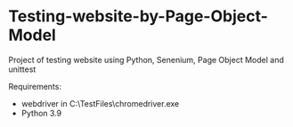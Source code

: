 # Testing-website-by-Page-Object-Model
Project of testing website using Python, Senenium, Page Object Model and unittest

Requirements:
- webdriver in C:\TestFiles\chromedriver.exe
- Python 3.9
